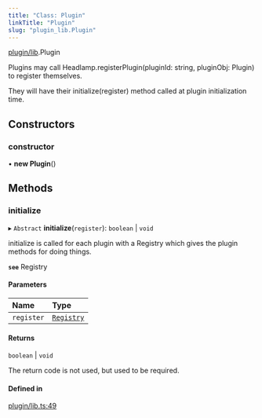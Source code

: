 ```yaml
---
title: "Class: Plugin"
linkTitle: "Plugin"
slug: "plugin_lib.Plugin"
---
```


[plugin/lib](../modules/plugin_lib.md).Plugin

Plugins may call Headlamp.registerPlugin(pluginId: string, pluginObj: Plugin) to register themselves.

They will have their initialize(register) method called at plugin initialization time.

## Constructors

### constructor

• **new Plugin**()

## Methods

### initialize

▸ `Abstract` **initialize**(`register`): `boolean` \| `void`

initialize is called for each plugin with a Registry which gives the plugin methods for doing things.

**`see`** Registry

#### Parameters

| Name | Type |
| :------ | :------ |
| `register` | [`Registry`](plugin_registry.Registry.md) |

#### Returns

`boolean` \| `void`

The return code is not used, but used to be required.

#### Defined in

[plugin/lib.ts:49](https://github.com/headlamp-k8s/headlamp/blob/840d05a1/frontend/src/plugin/lib.ts#L49)
